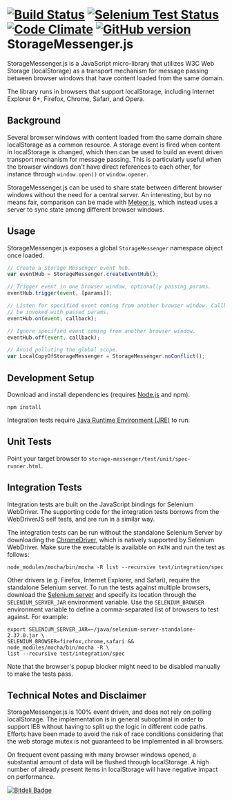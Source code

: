 [![Build Status](https://travis-ci.org/claudijo/storage-messenger.png?branch=master)](https://travis-ci.org/claudijo/storage-messenger) [![Selenium Test Status](https://saucelabs.com/buildstatus/claudijo)](https://saucelabs.com/u/claudijo) [![Code Climate](https://codeclimate.com/github/claudijo/storage-messenger.png)](https://codeclimate.com/github/claudijo/storage-messenger) [![GitHub version](https://badge.fury.io/gh/claudijo%2Fstorage-messenger.png)](http://badge.fury.io/gh/claudijo%2Fstorage-messenger)
StorageMessenger.js
===================
StorageMessenger.js is a JavaScript micro-library that utilizes W3C Web Storage (localStorage) as a transport mechanism for message passing between browser windows that have content loaded from the same domain.

The library runs in browsers that support localStorage, including Internet Explorer 8+, Firefox, Chrome, Safari, and Opera.

Background
----------
Several browser windows with content loaded from the same domain share localStorage as a common resource. A storage event is fired when content in localStorage is changed, which then can be used to build an event driven transport mechanism for message passing. This is particularly useful when the browser windows don't have direct references to each other, for instance through `window.open()` or `window.opener`.

StorageMessenger.js can be used to share state between different browser windows without the need for a central server. An interesting, but by no means fair, comparison can be made with [Meteor.js](http://www.meteor.com), which instead uses a server to sync state among different browser windows.

Usage
-----
StorageMessenger.js exposes a global `StorageMessenger` namespace object once loaded.

```js
// Create a Storage Messenger event hub.
var eventHub = StorageMessenger.createEventHub();

// Trigger event in one browser window, optionally passing params.
eventHub.trigger(event, [params]);

// Listen for specified event coming from another browser window. Callback will
// be invoked with passed params.
eventHub.on(event, callback);

// Ignore specified event coming from another browser window.
eventHub.off(event, callback);

// Avoid polluting the global scope.
var LocalCopyOfStorageMessenger = StorageMessenger.noConflict();
```

Development Setup
-----------------
Download and install dependencies (requires [Node.js](http://nodejs.org/) and npm).

`npm install`

Integration tests require [Java Runtime Environment (JRE)](http://java.com/download) to run.

Unit Tests
----------
Point your target browser to `storage-messenger/test/unit/spec-runner.html`.

Integration Tests
-----------------
Integration tests are built on the JavaScript bindings for Selenium WebDriver. The supporting code for the integration tests borrows from the WebDriverJS self tests, and are run in a similar way.

The integration tests can be run without the standalone Selenium Server by downloading the [ChromeDriver](https://code.google.com/p/chromedriver/), which is natively supported by Selenium WebDriver. Make sure the executable is available on `PATH` and run the test as follows:

`node_modules/mocha/bin/mocha -R list --recursive test/integration/spec`

Other drivers (e.g. Firefox, Internet Explorer, and Safari), require the standalone Selenium server. To run the tests against multiple browsers, download the [Selenium server](https://code.google.com/p/selenium/downloads/list) and specify its location through the `SELENIUM_SERVER_JAR` environment variable. Use the `SELENIUM_BROWSER` environment variable to define a comma-separated list of browsers to test against. For example:

```
export SELENIUM_SERVER_JAR=~/java/selenium-server-standalone-2.37.0.jar \
SELENIUM_BROWSER=firefox,chrome,safari &&  node_modules/mocha/bin/mocha -R \
list --recursive test/integration/spec
```

Note that the browser's popup blocker might need to be disabled manually to make the tests pass.

Technical Notes and Disclaimer
------------------------------
StorageMessenger.js is 100% event driven, and does not rely on polling localStorage. The implementation is in general suboptimal in order to support IE8 without having to split up the logic in different code paths. Efforts have been made to avoid the risk of race conditions considering that the web storage mutex is not guaranteed to be implemented in all browsers.

On frequent event passing with many browser windows opened, a substantial amount of data will be flushed through localStorage. A high number of already present items in localStorage will have negative impact on performance.




[![Bitdeli Badge](https://d2weczhvl823v0.cloudfront.net/claudijo/storage-messenger/trend.png)](https://bitdeli.com/free "Bitdeli Badge")

